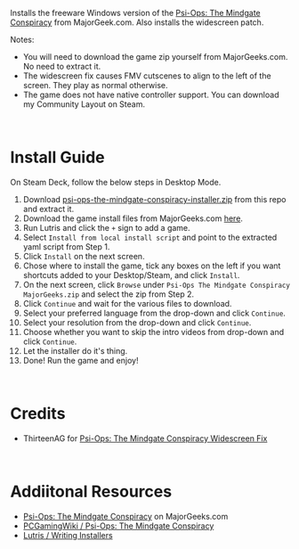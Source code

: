 Installs the freeware Windows version of the [Psi-Ops: The Mindgate Conspiracy](https://www.majorgeeks.com/files/details/psi_ops_the_mindgate_conspiracy.html) from MajorGeek.com. Also installs the widescreen patch.


Notes:
- You will need to download the game zip yourself from MajorGeeks.com. No need to extract it. 
- The widescreen fix causes FMV cutscenes to align to the left of the screen. They play as normal otherwise.
- The game does not have native controller support. You can download my Community Layout on Steam.

<br>

# Install Guide

On Steam Deck, follow the below steps in Desktop Mode.

1. Download [psi-ops-the-mindgate-conspiracy-installer.zip](https://github.com/eskay993/gamefiles/raw/main/psi-ops-the-mindgate-conspiracy/psi-ops-the-mindgate-conspiracy-installer.zip) from this repo and extract it.
1. Download the game install files from MajorGeeks.com [here](https://www.majorgeeks.com/files/details/psi_ops_the_mindgate_conspiracy.html).
2. Run Lutris and click the `+` sign to add a game.
3. Select `Install from local install script` and point to the extracted yaml script from Step 1.
4. Click `Install` on the next screen.
5. Chose where to install the game, tick any boxes on the left if you want shortcuts added to your Desktop/Steam, and click `Install`.
6. On the next screen, click `Browse` under `Psi-Ops The Mindgate Conspiracy MajorGeeks.zip` and select the zip from Step 2.
7. Click `Continue` and wait for the various files to download.
8. Select your preferred language from the drop-down and click `Continue`.
9. Select your resolution from the drop-down and click `Continue`.
10. Choose whether you want to skip the intro videos from drop-down and click `Continue`.
11. Let the installer do it's thing. 
12. Done!  Run the game and enjoy!

<br>

# Credits
- ThirteenAG for [Psi-Ops: The Mindgate Conspiracy Widescreen Fix](https://thirteenag.github.io/wfp#psiops)

<br>

# Addiitonal Resources
- [Psi-Ops: The Mindgate Conspiracy](https://www.majorgeeks.com/files/details/psi_ops_the_mindgate_conspiracy.html) on MajorGeeks.com
- [PCGamingWiki / Psi-Ops: The Mindgate Conspiracy](https://www.pcgamingwiki.com/wiki/Psi-Ops:_The_Mindgate_Conspiracy)
- [Lutris / Writing Installers](https://github.com/lutris/lutris/blob/master/docs/installers.rst)
